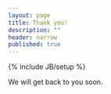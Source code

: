 ```yaml
---
layout: page
title: Thank you!
description: ""
header: narrow
published: true
---
```


{% include JB/setup %}

We will get back to you soon.

